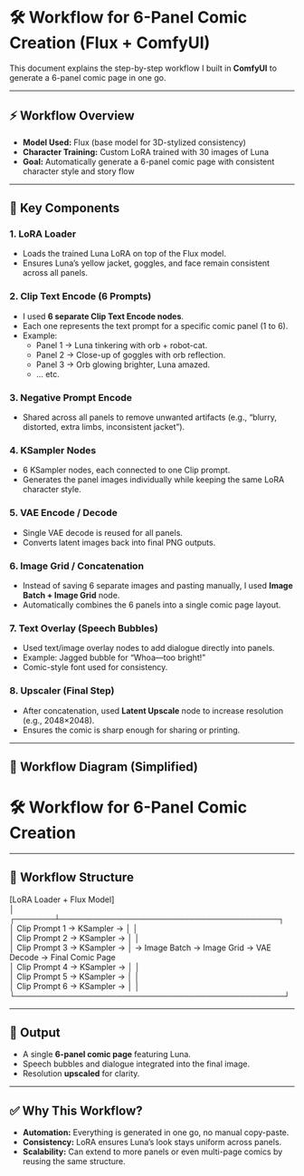 # 🛠 Workflow for 6-Panel Comic Creation (Flux + ComfyUI)

This document explains the step-by-step workflow I built in **ComfyUI** to generate a 6-panel comic page in one go.

---

## ⚡ Workflow Overview
- **Model Used:** Flux (base model for 3D-stylized consistency)
- **Character Training:** Custom LoRA trained with 30 images of Luna
- **Goal:** Automatically generate a 6-panel comic page with consistent character style and story flow

---

## 🔑 Key Components

### 1. **LoRA Loader**
- Loads the trained Luna LoRA on top of the Flux model.
- Ensures Luna’s yellow jacket, goggles, and face remain consistent across all panels.

### 2. **Clip Text Encode (6 Prompts)**
- I used **6 separate Clip Text Encode nodes**.
- Each one represents the text prompt for a specific comic panel (1 to 6).
- Example:
  - Panel 1 → Luna tinkering with orb + robot-cat.
  - Panel 2 → Close-up of goggles with orb reflection.
  - Panel 3 → Orb glowing brighter, Luna amazed.
  - … etc.

### 3. **Negative Prompt Encode**
- Shared across all panels to remove unwanted artifacts (e.g., “blurry, distorted, extra limbs, inconsistent jacket”).

### 4. **KSampler Nodes**
- 6 KSampler nodes, each connected to one Clip prompt.
- Generates the panel images individually while keeping the same LoRA character style.

### 5. **VAE Encode / Decode**
- Single VAE decode is reused for all panels.
- Converts latent images back into final PNG outputs.

### 6. **Image Grid / Concatenation**
- Instead of saving 6 separate images and pasting manually, I used **Image Batch + Image Grid** node.
- Automatically combines the 6 panels into a single comic page layout.

### 7. **Text Overlay (Speech Bubbles)**
- Used text/image overlay nodes to add dialogue directly into panels.
- Example: Jagged bubble for “Whoa—too bright!”  
- Comic-style font used for consistency.

### 8. **Upscaler (Final Step)**
- After concatenation, used **Latent Upscale** node to increase resolution (e.g., 2048×2048).
- Ensures the comic is sharp enough for sharing or printing.

---

## 🔄 Workflow Diagram (Simplified)

# 🛠 Workflow for 6-Panel Comic Creation

---

## 🔄 Workflow Structure

[LoRA Loader + Flux Model]  
        │  
┌───────┴───────────────────────────────────────┐  
│ Clip Prompt 1 → KSampler → │                   │  
│ Clip Prompt 2 → KSampler → │                   │  
│ Clip Prompt 3 → KSampler → │ → Image Batch → Image Grid → VAE Decode → Final Comic Page  
│ Clip Prompt 4 → KSampler → │                   │  
│ Clip Prompt 5 → KSampler → │                   │  
│ Clip Prompt 6 → KSampler → │                   │  
└────────────────────────────────────────────────┘  

---

## 📌 Output
- A single **6-panel comic page** featuring Luna.  
- Speech bubbles and dialogue integrated into the final image.  
- Resolution **upscaled** for clarity.  

---

## ✅ Why This Workflow?
- **Automation:** Everything is generated in one go, no manual copy-paste.  
- **Consistency:** LoRA ensures Luna’s look stays uniform across panels.  
- **Scalability:** Can extend to more panels or even multi-page comics by reusing the same structure.  
